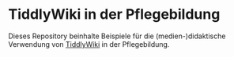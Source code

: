 

# TiddlyWiki in der Pflegebildung




Dieses Repository beinhalte Beispiele für die (medien-)didaktische Verwendung von [TiddlyWiki](https://github.com/Jermolene/TiddlyWiki5) in der Pflegebildung.
